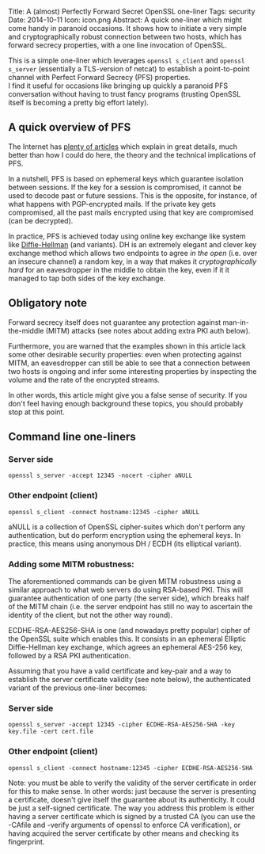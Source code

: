 Title: A (almost) Perfectly Forward Secret OpenSSL one-liner
Tags: security
Date: 2014-10-11
Icon: icon.png
Abstract: A quick one-liner which might come handy in paranoid occasions. It shows how to initiate a very simple and cryptographically robust connection between two hosts, which has forward secrecy properties, with a one line invocation of OpenSSL.

This is a simple one-liner which leverages `openssl s_client` and `openssl s_server` (essentially a TLS-version of netcat) to establish a point-to-point channel with Perfect Forward Secrecy (PFS) properties.   
I find it useful for occasions like bringing up quickly a paranoid PFS conversation without having to trust fancy programs (trusting OpenSSL itself is becoming a pretty big effort lately).


A quick overview of PFS
-----------------------
The Internet has [plenty of articles](https://www.google.com/search?&q=perfect%20forward%20secrecy) which explain in great details, much better than how I could do here, the theory and the technical implications of PFS.

In a nutshell, PFS is based on ephemeral keys which guarantee isolation between sessions. If the key for a session is compromised, it cannot be used to decode past or future sessions.
This is the opposite, for instance, of what happens with PGP-encrypted mails. If the private key gets compromised, all the past mails encrypted using that key are compromised (can be decrypted).

In practice, PFS is achieved today using online key exchange like system like [Diffie-Hellman](https://en.wikipedia.org/wiki/Diffie%E2%80%93Hellman_key_exchange) (and variants). DH is an extremely elegant and clever key exchange method which allows two endpoints to agree *in the open* (i.e. over an insecure channel) a random key, in a way that makes it *cryptographically hard* for an eavesdropper in the middle to obtain the key, even if it it managed to tap both sides of the key exchange.

Obligatory note
---------------
Forward secrecy itself does not guarantee any protection against man-in-the-middle (MITM) attacks (see notes about adding extra PKI auth below).

Furthermore, you are warned that the examples shown in this article lack some other desirable security properties: even when protecting against MITM, an eavesdropper can still be able to see that a connection between two hosts is ongoing and infer some interesting properties by inspecting the volume and the rate of the encrypted streams.

In other words, this article might give you a false sense of security. If you don't feel having enough background these topics, you should probably stop at this point.

Command line one-liners
-----------------------
### Server side
    openssl s_server -accept 12345 -nocert -cipher aNULL

### Other endpoint (client)
    openssl s_client -connect hostname:12345 -cipher aNULL

aNULL is a collection of OpenSSL cipher-suites which don't perform any authentication, but do perform encryption using the ephemeral keys. In practice, this means using anonymous DH / ECDH (its elliptical variant).

### Adding some MITM robustness:
The aforementioned commands can be given MITM robustness using a similar approach to what web servers do using RSA-based PKI.
This will guarantee authentication of one party (the server side), which breaks half of the MITM chain (i.e. the server endpoint has still no way to ascertain the identity of the client, but not the other way round).

ECDHE-RSA-AES256-SHA is one (and nowadays pretty popular) cipher of the OpenSSL suite which enables this. It consists in an ephemeral Elliptic Diffie-Hellman key exchange, which agrees an ephemeral AES-256 key, followed by a RSA PKI authentication.

Assuming that you have a valid certificate and key-pair and a way to establish the server certificate validity (see note below), the authenticated variant of the previous one-liner becomes:

### Server side
    openssl s_server -accept 12345 -cipher ECDHE-RSA-AES256-SHA -key key.file -cert cert.file

### Other endpoint (client)
    openssl s_client -connect hostname:12345 -cipher ECDHE-RSA-AES256-SHA

Note: you must be able to verify the validity of the server certificate in order for this to make sense. In other words: just because the server is presenting a certificate, doesn't give itself the guarantee about its authenticity. It could be just a self-signed certificate.
The way you address this problem is either having a server certificate which is signed by a trusted CA (you can use the -CAfile and -verify arguments of openssl to enforce CA verification), or having acquired the server certificate by other means and checking its fingerprint.
